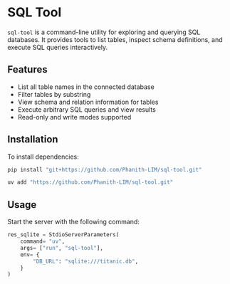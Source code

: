 # SQL Tool

`sql-tool` is a command-line utility for exploring and querying SQL databases. It provides tools to list tables, inspect schema definitions, and execute SQL queries interactively.

## Features

- List all table names in the connected database
- Filter tables by substring
- View schema and relation information for tables
- Execute arbitrary SQL queries and view results
- Read-only and write modes supported

## Installation
To install dependencies:

```sh
pip install "git+https://github.com/Phanith-LIM/sql-tool.git"
```
```sh
uv add "https://github.com/Phanith-LIM/sql-tool.git"
```
## Usage
Start the server with the following command:
```python
res_sqlite = StdioServerParameters(
    command= "uv",
	args= ["run", "sql-tool"],
    env= {
        "DB_URL": "sqlite:///titanic.db",
    }
)
```
